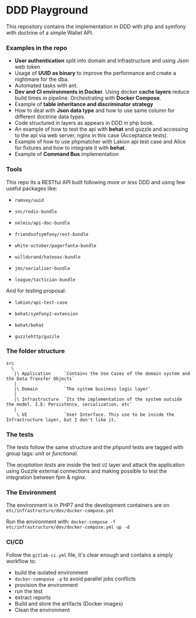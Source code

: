 DDD Playground
==============

This repository contains the implementation in DDD with php and symfony with doctrine of a simple Wallet API.

### Examples in the repo

   - **User authentication** split into domain and infrastructure and using Json web token 
   - Usage of **UUID as binary** to improve the performance and create a nightmare for the dba.
   - Automated tasks with ant.
   - **Dev and CI environments in Docker**. Using docker **cache layers** reduce build times in pipeline. Orchestrating with **Docker Compose**.
   - Example of **table inheritance and discriminator strategy** 
   - How to deal with **Json data type** and how to use same column for different doctrine data types. 
   - Code structured in layers as appears in DDD in php book.
   - An example of how to test the api with **behat** and guzzle and accessing to the api via web server, nginx in this case (Acceptance tests). 
   - Example of how to use phpmatcher with Lakion api test case and Alice for fixtures and how to integrate it with **behat**. 
   - Example of **Command Bus** implementation

### Tools

This repo its a RESTful API built following *more or less* DDD and using few useful packages like:


- `ramsey/uuid`

- `snc/redis-bundle`

- `nelmio/api-doc-bundle` 

- `friendsofsymfony/rest-bundle`

- `white-october/pagerfanta-bundle`

- `willdurand/hateoas-bundle`

- `jms/serializer-bundle`

- `league/tactician-bundle`

And for testing proposal:

- `lakion/api-test-case`

- `behat/symfony2-extension`

- `behat/behat`

- `guzzlehttp/guzzle`


### The folder structure 

    src
      \
       |\ Application     `Contains the Use Cases of the domain system and the Data Transfer Objects`
       |
       |\ Domain          `The system business logic layer`
       |
       |\ Infrastructure  `Its the implementation of the system outside the model. I.E: Persistence, serialization, etc`
       |
        \ UI              `User Interface. This use to be inside the Infrastructure layer, but I don't like it.`

### The tests

The tests follow the same structure and the *phpunit* tests are tagged with group tags: *unit* or *functional*.

The *aceptation tests* are inside the test `UI` layer and attack the application using Guzzle external connections and making possible to test the integration between fpm & nginx.

### The Environment

The environment is in PHP7 and the development containers are on `etc/infrastructure/dev/docker-compose.yml`

Run the environment with: `docker-compose -f etc/infrastructure/dev/docker-compose.yml up -d`

### CI/CD

Follow the `gitlab-ci.yml` file, it's clear enough and contains a simply workflow to:

- build the isolated environment
- `docker-comnpose -p` to avoid parallel jobs conflicts
- provision the environment
- run the test
- extract reports
- Build and store the artifacts (Docker images)
- Clean the environment
